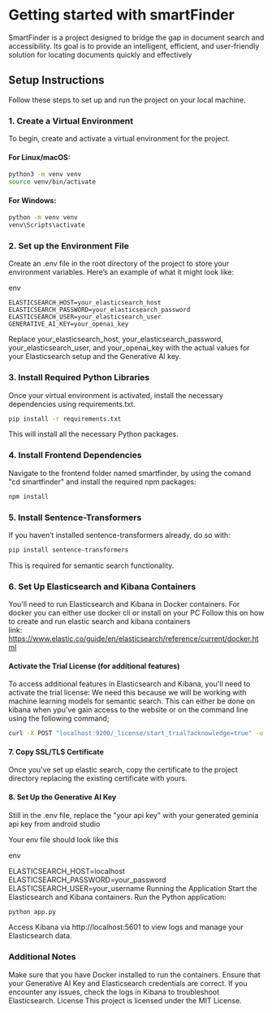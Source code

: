 # Getting started with smartFinder
SmartFinder is a project designed to bridge the gap in document search and accessibility. Its goal is to provide an intelligent, efficient, and user-friendly solution for locating documents quickly and effectively


## Setup Instructions

Follow these steps to set up and run the project on your local machine.

### 1. **Create a Virtual Environment**
To begin, create and activate a virtual environment for the project.

#### For Linux/macOS:
```bash
python3 -m venv venv
source venv/bin/activate
```
#### For Windows:
```bash
python -m venv venv
venv\Scripts\activate
```
### 2. Set up the Environment File
Create an .env file in the root directory of the project to store your environment variables. Here’s an example of what it might look like:

env
```
ELASTICSEARCH_HOST=your_elasticsearch_host
ELASTICSEARCH_PASSWORD=your_elasticsearch_password
ELASTICSEARCH_USER=your_elasticsearch_user
GENERATIVE_AI_KEY=your_openai_key
```
Replace your_elasticsearch_host, your_elasticsearch_password, your_elasticsearch_user, and your_openai_key with the actual values for your Elasticsearch setup and the Generative AI key.

### 3. Install Required Python Libraries
Once your virtual environment is activated, install the necessary dependencies using requirements.txt.

```bash
pip install -r requirements.txt
```
This will install all the necessary Python packages.

### 4. Install Frontend Dependencies
Navigate to the frontend folder named smartfinder, by using the comand "cd smartfinder" and install the required npm packages:

```bash
npm install
```
### 5. Install Sentence-Transformers
If you haven’t installed sentence-transformers already, do so with:

```bash
pip install sentence-transformers
```
This is required for semantic search functionality.

### 6. Set Up Elasticsearch and Kibana Containers
You'll need to run Elasticsearch and Kibana in Docker containers. For docker you can either use docker cli or install on your PC
Follow this on how to create and run elastic search and kibana containers  
link: https://www.elastic.co/guide/en/elasticsearch/reference/current/docker.html


#### Activate the Trial License (for additional features)
To access additional features in Elasticsearch and Kibana, you'll need to activate the trial license:
We need this because we will be working with machine learning models for semantic search. This can either be done on kibana when ypu've gain access to the website or on the command line using the following command;
```bash
curl -X POST "localhost:9200/_license/start_trial?acknowledge=true" -u elastic:your_elasticsearch_password
```


#### 7. Copy SSL/TLS Certificate
Once you've set up elastic search, copy the certificate to the project directory replacing the existing certificate with yours.

#### 8. Set Up the Generative AI Key
Still in the .env file, replace the "your api key" with your generated geminia api key from android studio

Your env file should look like this

env

ELASTICSEARCH_HOST=localhost
ELASTICSEARCH_PASSWORD=your_password
ELASTICSEARCH_USER=your_username
Running the Application
Start the Elasticsearch and Kibana containers.
Run the Python application:
```bash
python app.py
```
Access Kibana via http://localhost:5601 to view logs and manage your Elasticsearch data.

### Additional Notes
Make sure that you have Docker installed to run the containers.
Ensure that your Generative AI Key and Elasticsearch credentials are correct.
If you encounter any issues, check the logs in Kibana to troubleshoot Elasticsearch.
License
This project is licensed under the MIT License.

